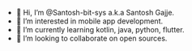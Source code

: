 - 👋 Hi, I’m @Santosh-bit-sys a.k.a Santosh Gajje.
- 👀 I’m interested in mobile app development.
- 🌱 I’m currently learning kotlin, java, python, flutter.
- 💞️ I’m looking to collaborate on open sources.

<!---
Santosh-bit-sys/Santosh-bit-sys is a ✨ special ✨ repository because its `README.md` (this file) appears on your GitHub profile.
You can click the Preview link to take a look at your changes.
--->
